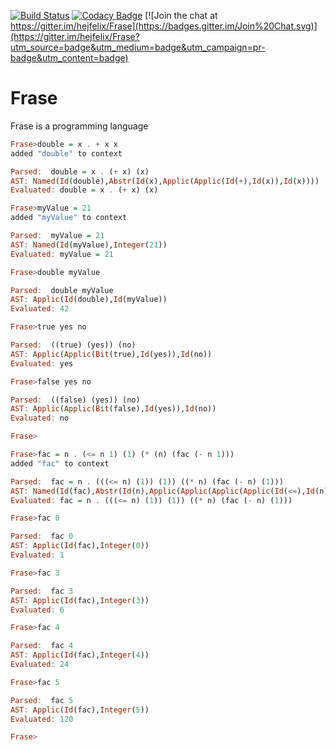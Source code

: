 [![Build Status](https://travis-ci.org/hejfelix/Frase.svg?branch=master)](https://travis-ci.org/hejfelix/Frase) [![Codacy Badge](https://api.codacy.com/project/badge/5ac7eafc7a5d4f638d6ce89cdabe318c)](https://www.codacy.com/app/hejfelix/Frase)  [![Join the chat at https://gitter.im/hejfelix/Frase](https://badges.gitter.im/Join%20Chat.svg)](https://gitter.im/hejfelix/Frase?utm_source=badge&utm_medium=badge&utm_campaign=pr-badge&utm_content=badge)

# Frase

Frase is a programming language



```haskell
Frase>double = x . + x x
added "double" to context

Parsed:  double = x . (+ x) (x)
AST: Named(Id(double),Abstr(Id(x),Applic(Applic(Id(+),Id(x)),Id(x))))
Evaluated: double = x . (+ x) (x)

Frase>myValue = 21
added "myValue" to context

Parsed:  myValue = 21
AST: Named(Id(myValue),Integer(21))
Evaluated: myValue = 21

Frase>double myValue

Parsed:  double myValue
AST: Applic(Id(double),Id(myValue))
Evaluated: 42

Frase>true yes no

Parsed:  ((true) (yes)) (no)
AST: Applic(Applic(Bit(true),Id(yes)),Id(no))
Evaluated: yes

Frase>false yes no

Parsed:  ((false) (yes)) (no)
AST: Applic(Applic(Bit(false),Id(yes)),Id(no))
Evaluated: no

Frase>
```


```haskell
Frase>fac = n . (<= n 1) (1) (* (n) (fac (- n 1)))
added "fac" to context

Parsed:  fac = n . (((<= n) (1)) (1)) ((* n) (fac (- n) (1)))
AST: Named(Id(fac),Abstr(Id(n),Applic(Applic(Applic(Applic(Id(<=),Id(n)),Integer(1)),Integer(1)),Applic(Applic(Id(*),Id(n)),Applic(Id(fac),Applic(Applic(Id(-),Id(n)),Integer(1)))))))
Evaluated: fac = n . (((<= n) (1)) (1)) ((* n) (fac (- n) (1)))

Frase>fac 0

Parsed:  fac 0
AST: Applic(Id(fac),Integer(0))
Evaluated: 1

Frase>fac 3

Parsed:  fac 3
AST: Applic(Id(fac),Integer(3))
Evaluated: 6

Frase>fac 4

Parsed:  fac 4
AST: Applic(Id(fac),Integer(4))
Evaluated: 24

Frase>fac 5

Parsed:  fac 5
AST: Applic(Id(fac),Integer(5))
Evaluated: 120

Frase>
```
